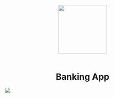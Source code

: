 <p align="center">
    <img src="https://w7.pngwing.com/pngs/871/241/png-transparent-bank-computer-icons-money-building-bank-building-text-investment.png" style="width:158px; padding: 20px;"></img>
	<h1 align="center">Banking App</h1>
    <p align="center">
    </p>
    <img src="https://i.imgur.com/z4f4hrF.png"> </img>
</p>
